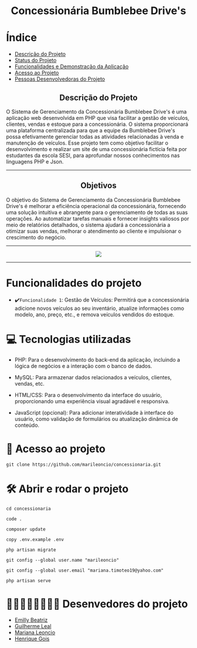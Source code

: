 <h1 align="center"> Concessionária Bumblebee Drive's </h1>
<p align="center">
</p>

# Índice 
* [Descrição do Projeto](#descrição-do-projeto)
* [Status do Projeto](#status-do-Projeto)
* [Funcionalidades e Demonstração da Aplicação](#funcionalidades-do-projeto)
* [Acesso ao Projeto](#acesso-ao-projeto)
* [Pessoas Desenvolvedoras do Projeto](#pessoas-desenvolvedoras)


<h2 align="center">Descrição do Projeto</h2>
 O Sistema de Gerenciamento da Concessionária Bumblebee Drive's é uma aplicação web desenvolvida em PHP que visa facilitar a gestão de veículos, clientes, vendas e estoque para a concessionária. O sistema proporcionará uma plataforma centralizada para que a equipe da Bumblebee Drive's possa efetivamente gerenciar todas as atividades relacionadas à venda e manutenção de veículos. Esse projeto tem como objetivo facilitar o desenvolvimento e realizar um site de uma concessionária fictícia feita por estudantes da escola SESI, para aprofundar nossos conhecimentos nas linguagens PHP e Json.
<hr>

<h2 align="center">Objetivos</h2>
O objetivo do Sistema de Gerenciamento da Concessionária Bumblebee Drive's é melhorar a eficiência operacional da concessionária, fornecendo uma solução intuitiva e abrangente para o gerenciamento de todas as suas operações. Ao automatizar tarefas manuais e fornecer insights valiosos por meio de relatórios detalhados, o sistema ajudará a concessionária a otimizar suas vendas, melhorar o atendimento ao cliente e impulsionar o crescimento do negócio.
<hr>

<p align="center">
<img loading="lazy" src="http://img.shields.io/static/v1?label=STATUS&message=EM%20DESENVOLVIMENTO&color=7159c1&style=for-the-badge"/>
</p>
<hr>

# Funcionalidades do projeto
* ✔️`Funcionalidade 1`: Gestão de Veículos: Permitirá que a concessionária adicione novos veículos ao seu inventário, atualize informações como modelo, ano, preço, etc., e remova veículos vendidos do estoque.


# 💻 Tecnologias utilizadas
- PHP: Para o desenvolvimento do back-end da aplicação, incluindo a lógica de negócios e a interação com o banco de dados.

- MySQL: Para armazenar dados relacionados a veículos, clientes, vendas, etc.

- HTML/CSS: Para o desenvolvimento da interface do usuário, proporcionando uma experiência visual agradável e responsiva.

- JavaScript (opcional): Para adicionar interatividade à interface do usuário, como validação de formulários ou atualização dinâmica de conteúdo.


 # 📁 Acesso ao projeto
 ```
 git clone https://github.com/marileoncio/concessionaria.git
  ```

# 🛠️ Abrir e rodar o projeto
 ```
cd concessionaria
 ```
 ```
code .
 ```
 ```
composer update
 ```
```
copy .env.example .env
 ```
 ```
php artisan migrate
 ```
  ```
git config --global user.name "marileoncio"
 ```
  ```
git config --global user.email "mariana.timoteo19@yahoo.com"
 ```
  ```
php artisan serve
 ```

# 👩🏽‍👩🏽‍👦🏽‍👦🏽 Desenvedores do projeto 
* [Emilly Beatriz](https://github.com/MIMIMINISAIA)
* [Guilherme Leal](https://github.com/guilealp)
* [Mariana Leoncio](https://github.com/marileoncio)
* [Henrique Gois](https://github.com/songomongo)